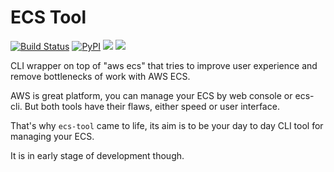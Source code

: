 # ECS Tool
[![Build Status](https://travis-ci.org/whisller/ecs-tool.svg?branch=master)](https://travis-ci.org/whisller/ecs-tool) [![PyPI](https://img.shields.io/pypi/v/ecs-tool.svg)](https://pypi.org/project/ecs-tool/) ![](https://img.shields.io/pypi/pyversions/ecs-tool.svg) ![](https://img.shields.io/pypi/l/ecs-tool.svg)

CLI wrapper on top of "aws ecs" that tries to improve user experience and remove bottlenecks of work with AWS ECS.

AWS is great platform, you can manage your ECS by web console or ecs-cli. 
But both tools have their flaws, either speed or user interface.

That's why `ecs-tool` came to life, its aim is to be your day to day CLI tool for managing your ECS. 

It is in early stage of development though.

